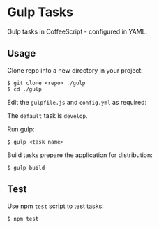 Gulp Tasks
==========

Gulp tasks in CoffeeScript - configured in YAML.

Usage
-----

Clone repo into a new directory in your project:
    
    $ git clone <repo> ./gulp
    $ cd ./gulp

Edit the `gulpfile.js` and `config.yml` as required:

The `default` task is `develop`.

Run gulp:

    $ gulp <task name>

Build tasks prepare the application for distribution:
    
    $ gulp build

Test
----

Use npm `test` script to test tasks:

    $ npm test

